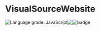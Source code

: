 # VisualSourceWebsite 
<div class="images" style="display: flex;">
<img src="https://img.shields.io/lgtm/grade/javascript/g/BoomIsHere/VisualSourceWebsite.svg?logo=lgtm&logoWidth=18" alt="Language grade: JavaScript"/>
<img src="https://img.shields.io/lgtm/alerts/g/BoomIsHere/VisualSourceWebsite.svg?logo=lgtm&logoWidth=18"/>
<img src="https://www.codefactor.io/repository/github/boomishere/visualsourcewebsite/badge" alt="badge">
</div>
